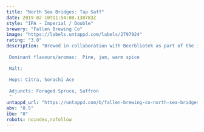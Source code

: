 ```yaml
---
title: "North Sea Bridges: Tap Saff"
date: 2019-02-10T11:54:08.130783Z
style: "IPA - Imperial / Double"
brewery: "Fallen Brewing Co"
image: "https://labels.untappd.com/labels/2797924"
rating: "3.8"
description: "Brewed in collaboration with Beerbliotek as part of the inaugural North Sea Bridges collaboration series. A big-hitting DIPA featuring Citra and Sorachi Ace hops, fresh spruce tips harvested from the brewery garden and saffron pulp added after fermentation. Resinous, juicy, jammy and aromatic. This packs a punch.  Dominant flavours/aromas:  Pine, jam, warm spice  Malt:  Hops: Citra, Sorachi Ace  Adjuncts: Foraged Spruce, Saffron "
untappd_url: "https://untappd.com/b/fallen-brewing-co-north-sea-bridges-tap-saff/2797924"
abv: "8.5"
ibu: "0"
robots: noindex,nofollow
---
```

